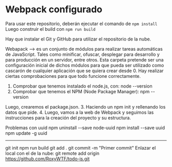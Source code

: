 # Webpack configurado

Para usar este repositorio, deberán ejecutar el comando de ```npm install```
Luego construir el build con ```npm run build```

Hay que instalar el Git y GitHub para utilizar el repositorio de la nube.

Webapack --> es un conjunto de módulos para realizar tareas automáticas de JavaScript.
Tales como minificar, ofuscar, desplegar para desarrollo y para producción en un servidor, entre otros.
Esta carpeta pretende ser una configuración inicial de dichos módulos para que pueda ser utilizado como cascarón de cualquier aplicación que se quiera crear desde 0. 
Hay realizar ciertas comprobaciones para que todo funcione correctamente. 

1. Comprobar que tenemos instalado el node.js, con: node --version
2. Comprobar que tenemos el NPM (Node Package Manager): npm --version

Luego, crearemos el package.json.
3. Haciendo un npm init y rellenando los datos que pide.
4. Luego, vamos a la web de Webpack y seguimos las instrucciones para la creación del proyecto y su estructura.

Problemas con uuid
npm uninstall --save node-uuid
npm install --save uuid
npm update -g uuid

---
git init
npm run build
git add .
git commit -m "Primer commit"
Enlazar el local con el de la nube:
git remote add origin https://github.com/RoxyWTF/todo-js.git

